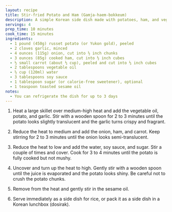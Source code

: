 ```yaml
---
layout: recipe
title: Stir-fried Potato and Ham (Gamja-haem-bokkeum)
description: A simple Korean side dish made with potatoes, ham, and vegetables, perfect for packing in a lunchbox
servings: 4
prep_time: 10 minutes
cook_time: 15 minutes
ingredients:
  - 1 pound (450g) russet potato (or Yukon gold), peeled
  - 2 cloves garlic, minced
  - 4 ounces (115g) onion, cut into ½ inch chunks
  - 3 ounces (85g) cooked ham, cut into ½ inch cubes
  - ½ small carrot (about ⅓ cup), peeled and cut into ⅓ inch cubes
  - 2 tablespoons vegetable oil
  - ½ cup (120ml) water
  - 3 tablespoons soy sauce
  - 1 tablespoon sugar (or calorie-free sweetener), optional
  - 1 teaspoon toasted sesame oil
notes:
  - You can refrigerate the dish for up to 3 days
---
```


1. Heat a large skillet over medium-high heat and add the vegetable oil, potato, and garlic. Stir with a wooden spoon for 2 to 3 minutes until the potato looks slightly translucent and the garlic turns crispy and fragrant.

2. Reduce the heat to medium and add the onion, ham, and carrot. Keep stirring for 2 to 3 minutes until the onion looks semi-translucent.

3. Reduce the heat to low and add the water, soy sauce, and sugar. Stir a couple of times and cover. Cook for 3 to 4 minutes until the potato is fully cooked but not mushy.

4. Uncover and turn up the heat to high. Gently stir with a wooden spoon until the juice is evaporated and the potato looks shiny. Be careful not to crush the potato chunks.

5. Remove from the heat and gently stir in the sesame oil.

6. Serve immediately as a side dish for rice, or pack it as a side dish in a Korean lunchbox (dosirak).

